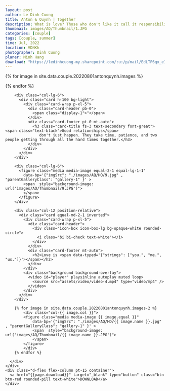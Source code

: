```yaml
---
layout: post
author: Le Dinh Cuong
title: Anton & Quynh | Together
description: What is love? Those who don't like it call it responsibility. Those who play with it call it a game. Those who don't have it call it a dream. Those who understand it call it destiny. And me, I call it you.
thumbnail: images/AQ/Thumbnail/1.JPG
categories: [couple]
tags: [couple, summer]
time: Jul, 2022
location: VDNKh
photographer: Dinh Cuong
planer: Minh Hang
download: "https://ledinhcuong-my.sharepoint.com/:u:/p/mail/EdLTP6qx_e1BnWnb_S96_SABpUu0fZ2E3mOoxCGtlohiNg?e=FnbFxb"
---
```



  <section class="py-15">
    <div class="container">
      <div class="row g-3 g-xl-5 gallery-1">
        {% for image in site.data.couple.20220801antonquynh.images %}
            <div class="col-{{ image.col }}">
            <figure class="media media-image {{ image.equal }}" 
                data-bp='{"imgSrc": "./images/AQ/HD/{{ image.name }}.jpg" , "parentGalleryClass": "gallery-1" }' >
                <span  style="background-image: url('images/AQ/Thumbnail/{{ image.name }}.JPG')">
                </span>
            </figure>
            </div>
        {% endfor %}

        <div class="col-lg-6">
          <div class="card h-100 bg-light">
            <div class="card-wrap p-xl-5">
              <div class="card-header pb-0">
                <span class="display-1">"</span>
              </div>
              <div class="card-footer pt-0 mt-auto">
                <h3 class="card-title fs-3 text-secondary font-great"><span class="text-black">Good relationships</span>
                   don't just happen. They take time, patience, and two people getting through all the hard times together.</h3>
              </div>
            </div>
          </div>
        </div>

        <div class="col-lg-6">
          <figure class="media media-image equal-2-1 equal-lg-1-1" 
            data-bp='{"imgSrc": "./images/AQ/HQ/9.jpg" , "parentGalleryClass": "gallery-1" }' >
            <span  style="background-image: url('images/AQ/Thumbnail/9.JPG')">
            </span>
          </figure>
        </div>

        <div class="col-12 position-relative">
          <div class="card equal-md-2-1 inverted">
            <div class="card-wrap p-xl-5">
              <div class="card-header">
                <div class="icon-box icon-box-lg bg-opaque-white rounded-circle">
                  <i class="bi bi-check text-white"></i>
                </div>
              </div>
              <div class="card-footer mt-auto">
                <h2>Love is <span data-typed='{"strings": ["you.", "me.", "us."]}'></span></h2>
              </div>
            </div>
            <div class="background background-overlay">
              <video id="player" playsinline autoplay muted loop>
                <source src="assets/video/video-4.mp4" type="video/mp4" />
              </video>
            </div>
          </div>
        </div>

        {% for image in site.data.couple.20220801antonquynh.images-2 %}
            <div class="col-{{ image.col }}">
            <figure class="media media-image {{ image.equal }}" 
                data-bp='{"imgSrc": "./images/AQ/HD/{{ image.name }}.jpg" , "parentGalleryClass": "gallery-1" }' >
                <span  style="background-image: url('images/AQ/Thumbnail/{{ image.name }}.JPG')">
                </span>
            </figure>
            </div>
        {% endfor %}

      </div>
    </div>
    <div class="d-flex flex-column pt-15 container">
      <a href="{{page.download}}" target="_blank" type="button" class="btn btn-red rounded-pill text-white">DOWNLOAD</a>
    </div>
  </section>
 